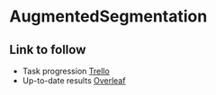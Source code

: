# AugmentedSegmentation

## Link to follow
- Task progression [Trello](https://trello.com/invite/b/dxnfcYRU/ATTI9eb6d78e986a5e327e06514491051d0c3811719A/tasks)
- Up-to-date results [Overleaf](https://www.overleaf.com/5577634941bpjdjdrgjmvg)
